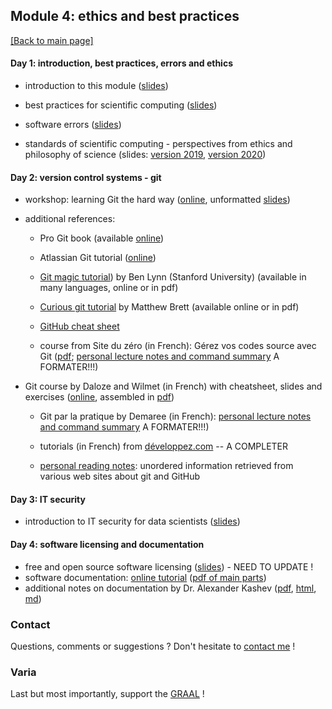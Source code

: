 ## Module 4: ethics and best practices

[[Back to main page]](../index.md)


#### Day 1: introduction, best practices, errors and ethics

- introduction to this module ([slides](pdf_lectures/day1_1_intro.pdf))

- best practices for scientific computing ([slides](pdf_lectures/day1_2_BestPractices.pdf))

- software errors ([slides](pdf_lectures/day1_3_software_errors.pdf))

- standards of scientific computing - perspectives from ethics and philosophy of science  (slides: [version 2019](pdf_lectures/day1_4_Standards-Computing-2019.pdf), [version 2020](pdf_lectures/day1_4_Standards-Computing-2019.pdf))



#### Day 2: version control systems - git 

- workshop: learning Git the hard way ([online](https://escodebar.github.io/trainings/git/#/), unformatted [slides](pdf_lectures/day2_Git_workshop.pdf))
- additional references:
    - Pro Git book (available [online](https://git-scm.com/book/en/v2))
    - Atlassian Git tutorial ([online](https://www.atlassian.com/git))
    
    - [Git magic tutorial](http://www-cs-students.stanford.edu/~blynn/gitmagic)) by Ben Lynn (Stanford University) (available in many languages, online or in pdf)

    -  [Curious git tutorial](https://matthew-brett.github.io/curious-git/index.html) by Matthew Brett (available online or in pdf)

    - [GitHub cheat sheet](my_readings/day2_github-git-cheat-sheet.pdf)
    
    - course from Site du zéro (in French): Gérez vos codes source avec Git ([pdf](http://user.oc-static.com/pdf/254198-gerez-vos-codes-source-avec-git.pdf); [personal lecture notes and command summary](my_readings/day2_siteduzero_cmds.txt) A FORMATER!!!)

- Git course by Daloze and Wilmet (in French) with cheatsheet, slides and exercises ([online](https://eregon.me/git), assembled in [pdf](my_readings/day2_all_eregon.pdf))

    - Git par la pratique by Demaree (in French): [personal lecture notes and command summary](my_readings/day2_git_par_la_pratique_cmds.txt) A FORMATER!!!)

    - tutorials  (in French) from [développez.com](https://djibril.developpez.com/tutoriels/conception/pro-git/?page=page_2#LII) -- A COMPLETER
    
    - [personal reading notes](my_readings/day2_git_web_readings_all.pdf): unordered information retrieved from various web sites about git and GitHub

#### Day 3: IT security

- introduction to IT security for data scientists ([slides](pdf_lectures/day_3_Introduction_to_IT_Security_for_Data_Scientists_v2.pdf))

#### Day 4: software licensing and documentation

- free and open source software licensing ([slides](pdf_lectures/day4_final_FOSS_slides_18.6.2020.pptx)) - NEED TO UPDATE !
- software documentation: [online tutorial](https://coderefinery.github.io/documentation) ([pdf of main parts](pdf_lectures/day4_coderefinery.pdf))
- additional notes on documentation by Dr. Alexander Kashev ([pdf](pdf_lectures/day4_NotesOnDocumentation.pdf), [html](pdf_lectures/day4_NotesOnDocumentation.html), [md](pdf_lectures/day4_NotesOnDocumentation.md))


### Contact

Questions, comments or suggestions ? Don't hesitate to [contact me](mailto:zufferey.marie@bluewin.ch) !



### Varia

Last but most importantly, support the [GRAAL](http://graal-defenseanimale.org) !

